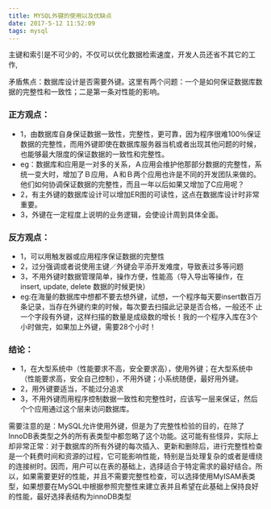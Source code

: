 ```yaml
---
title: MYSQL外键的使用以及优缺点
date: 2017-5-12 11:52:09
tags: mysql
---
```




主键和索引是不可少的，不仅可以优化数据检索速度，开发人员还省不其它的工作,

矛盾焦点：数据库设计是否需要外键。这里有两个问题：一个是如何保证数据库数据的完整性和一致性；二是第一条对性能的影响。

<!--more-->

### 正方观点：
* 1，由数据库自身保证数据一致性，完整性，更可靠，因为程序很难100％保证数据的完整性，而用外键即使在数据库服务器当机或者出现其他问题的时候，也能够最大限度的保证数据的一致性和完整性。
* eg：数据库和应用是一对多的关系，Ａ应用会维护他那部分数据的完整性，系统一变大时，增加了Ｂ应用，Ａ和Ｂ两个应用也许是不同的开发团队来做的。他们如何协调保证数据的完整性，而且一年以后如果又增加了C应用呢？
* 2，有主外键的数据库设计可以增加ER图的可读性，这点在数据库设计时非常重要。
* 3，外键在一定程度上说明的业务逻辑，会使设计周到具体全面。

### 反方观点：
* 1，可以用触发器或应用程序保证数据的完整性
* 2，过分强调或者说使用主键／外键会平添开发难度，导致表过多等问题
* 3，不用外键时数据管理简单，操作方便，性能高（导入导出等操作，在insert,   update,   delete   数据的时候更快）
* eg:在海量的数据库中想都不要去想外键，试想，一个程序每天要insert数百万条记录，当存在外键约束的时候，每次要去扫描此记录是否合格，一般还不 止一个字段有外键，这样扫描的数量是成级数的增长！我的一个程序入库在3个小时做完，如果加上外键，需要28个小时！  

### 结论：

* 1，在大型系统中（性能要求不高，安全要求高），使用外键；在大型系统中（性能要求高，安全自己控制），不用外键；小系统随便，最好用外键。
* 2，用外键要适当，不能过分追求
* 3，不用外键而用程序控制数据一致性和完整性时，应该写一层来保证，然后个个应用通过这个层来访问数据库。

需要注意的是：MySQL允许使用外键，但是为了完整性检验的目的，在除了InnoDB表类型之外的所有表类型中都忽略了这个功能。这可能有些怪异，实际上却非常正常：对于数据库的所有外键的每次插入、更新和删除后，进行完整性检查是一个耗费时间和资源的过程，它可能影响性能，特别是当处理复杂的或者是缠绕的连接树时。因而，用户可以在表的基础上，选择适合于特定需求的最好结合。所以，如果需要更好的性能，并且不需要完整性检查，可以选择使用MyISAM表类型，如果想要在MySQL中根据参照完整性来建立表并且希望在此基础上保持良好的性能，最好选择表结构为innoDB类型